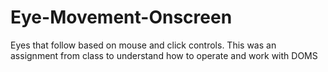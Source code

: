 # Eye-Movement-Onscreen
Eyes that follow based on mouse and click controls.
This was an assignment from class to understand how to operate and work with DOMS

